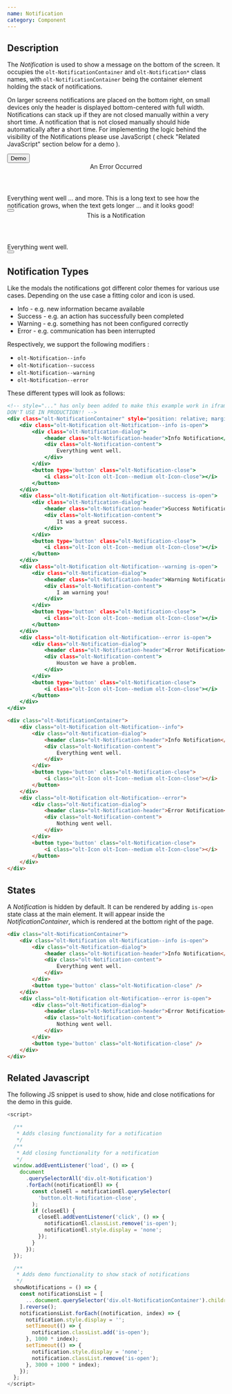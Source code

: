 ```yaml
---
name: Notification
category: Component
---
```


## Description

The *Notification* is used to show a message on the bottom of the screen.
It occupies the `olt-NotificationContainer` and `olt-Notification*` class names,
with `olt-NotificationContainer` being the container element holding the stack
of notifications.

On larger screens notifications are placed on the bottom right, on small devices
only the header is displayed bottom-centered with full width. Notifications can
stack up if they are not closed manually within a very short time. A
notification that is not closed manually should hide automatically after a short
time. For implementing the logic behind the visibility of the Notifications
please use JavaScript ( check "Related JavaScript" section below for a demo ).

<div class="olt-Card olt-u-padding24">
  <div class="olt-u-marginAuto">
    <button class="olt-Button" onclick={showNotifications()}>Demo</button>
 </div>
</div>

<div class="olt-NotificationContainer">
    <div class="olt-Notification olt-Notification--error">
        <div class="olt-Notification-dialog">
            <header class="olt-Notification-header">An Error Occurred</header>
            <div class="olt-Notification-content">
                Everything went well ... and more. This is a long text to see how the notification grows, when the text gets longer ... and it looks good!
            </div>
        </div>
        <button type='button' class="olt-Notification-close">
            <i class="olt-Icon olt-Icon--medium olt-Icon-close"></i>
        </button>
    </div>
    <div class="olt-Notification olt-Notification--success">
        <div class="olt-Notification-dialog">
            <header class="olt-Notification-header">This is a Notification</header>
            <div class="olt-Notification-content">
                Everything went well.
            </div>
        </div>
        <button type='button' class="olt-Notification-close">
            <i class="olt-Icon olt-Icon--medium olt-Icon-close"></i>
        </button>
    </div>
</div>

## Notification Types

Like the modals the notifications got different color themes for various use cases. Depending on the use case a fitting color and icon is used.

- Info - e.g. new information became available
- Success - e.g. an action has successfully been completed
- Warning - e.g. something has not been configured correctly
- Error - e.g. communication has been interrupted

Respectively, we support the following modifiers :

- `olt-Notification--info`
- `olt-Notification--success`
- `olt-Notification--warning`
- `olt-Notification--error`

These different types will look as follows:

```types.html
<!-- style="..." has only been added to make this example work in iframe.
DON'T USE IN PRODUCTION!! -->
<div class="olt-NotificationContainer" style="position: relative; margin: 10px;">
    <div class="olt-Notification olt-Notification--info is-open">
        <div class="olt-Notification-dialog">
            <header class="olt-Notification-header">Info Notification</header>
            <div class="olt-Notification-content">
                Everything went well.
            </div>
        </div>
        <button type='button' class="olt-Notification-close">
            <i class="olt-Icon olt-Icon--medium olt-Icon-close"></i>
        </button>
    </div>
    <div class="olt-Notification olt-Notification--success is-open">
        <div class="olt-Notification-dialog">
            <header class="olt-Notification-header">Success Notification</header>
            <div class="olt-Notification-content">
                It was a great success.
            </div>
        </div>
        <button type='button' class="olt-Notification-close">
            <i class="olt-Icon olt-Icon--medium olt-Icon-close"></i>
        </button>
    </div>
    <div class="olt-Notification olt-Notification--warning is-open">
        <div class="olt-Notification-dialog">
            <header class="olt-Notification-header">Warning Notification</header>
            <div class="olt-Notification-content">
                I am warning you!
            </div>
        </div>
        <button type='button' class="olt-Notification-close">
            <i class="olt-Icon olt-Icon--medium olt-Icon-close"></i>
        </button>
    </div>
    <div class="olt-Notification olt-Notification--error is-open">
        <div class="olt-Notification-dialog">
            <header class="olt-Notification-header">Error Notification</header>
            <div class="olt-Notification-content">
                Houston we have a problem.
            </div>
        </div>
        <button type='button' class="olt-Notification-close">
            <i class="olt-Icon olt-Icon--medium olt-Icon-close"></i>
        </button>
    </div>
</div>
```

```html
<div class="olt-NotificationContainer">
    <div class="olt-Notification olt-Notification--info">
        <div class="olt-Notification-dialog">
            <header class="olt-Notification-header">Info Notification</header>
            <div class="olt-Notification-content">
                Everything went well.
            </div>
        </div>
        <button type='button' class="olt-Notification-close">
            <i class="olt-Icon olt-Icon--medium olt-Icon-close"></i>
        </button>
    </div>
    <div class="olt-Notification olt-Notification--error">
        <div class="olt-Notification-dialog">
            <header class="olt-Notification-header">Error Notification</header>
            <div class="olt-Notification-content">
                Nothing went well.
            </div>
        </div>
        <button type='button' class="olt-Notification-close">
            <i class="olt-Icon olt-Icon--medium olt-Icon-close"></i>
        </button>
    </div>
</div>

```

## States

A *Notification* is hidden by default. It can be rendered by adding `is-open`
state class at the main element. It will appear inside the
*NotificationContainer*, which is rendered at the bottom right of the page.

```html
<div class="olt-NotificationContainer">
    <div class="olt-Notification olt-Notification--info is-open">
        <div class="olt-Notification-dialog">
            <header class="olt-Notification-header">Info Notification</header>
            <div class="olt-Notification-content">
                Everything went well.
            </div>
        </div>
        <button type='button' class="olt-Notification-close" />
    </div>
    <div class="olt-Notification olt-Notification--error is-open">
        <div class="olt-Notification-dialog">
            <header class="olt-Notification-header">Error Notification</header>
            <div class="olt-Notification-content">
                Nothing went well.
            </div>
        </div>
        <button type='button' class="olt-Notification-close" />
    </div>
</div>
```

## Related Javascript

The following JS snippet is used to show, hide and close notifications for the demo in this guide.

```show_and_hide.js
<script>

  /**
   * Adds closing functionality for a notification
   */
  /**
   * Add closing functionality for a notification
   */
  window.addEventListener('load', () => {
    document
      .querySelectorAll('div.olt-Notification')
      .forEach((notificationEl) => {
        const closeEl = notificationEl.querySelector(
          'button.olt-Notification-close',
        );
        if (closeEl) {
          closeEl.addEventListener('click', () => {
            notificationEl.classList.remove('is-open');
            notificationEl.style.display = 'none';
          });
        }
      });
  });

  /**
   * Adds demo functionality to show stack of notifications
   */
  showNotifications = () => {
    const notificationsList = [
      ...document.querySelector('div.olt-NotificationContainer').children,
    ].reverse();
    notificationsList.forEach((notification, index) => {
      notification.style.display = '';
      setTimeout(() => {
        notification.classList.add('is-open');
      }, 1000 * index);
      setTimeout(() => {
        notification.style.display = 'none';
        notification.classList.remove('is-open');
      }, 3000 + 1000 * index);
    });
  };
</script>
```
